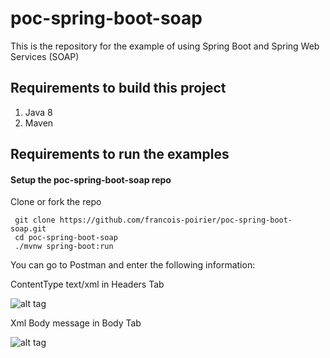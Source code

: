 # poc-spring-boot-soap
This is the repository for the example of using Spring Boot and Spring Web Services (SOAP)


## Requirements to build this project

1.    Java 8
2.    Maven

## Requirements to run the examples

#### Setup the poc-spring-boot-soap repo

Clone or fork the repo

     git clone https://github.com/francois-poirier/poc-spring-boot-soap.git
     cd poc-spring-boot-soap
     ./mvnw spring-boot:run

You can go to Postman and enter the following information:

ContentType text/xml in Headers Tab


![alt tag](https://user-images.githubusercontent.com/14827478/36944413-f7d6f28a-1f9b-11e8-9a1e-c9c0018e6a7b.png)


Xml Body message in Body Tab


![alt tag](https://user-images.githubusercontent.com/14827478/36944418-05696464-1f9c-11e8-8176-b4b2c3b31c1b.png)



